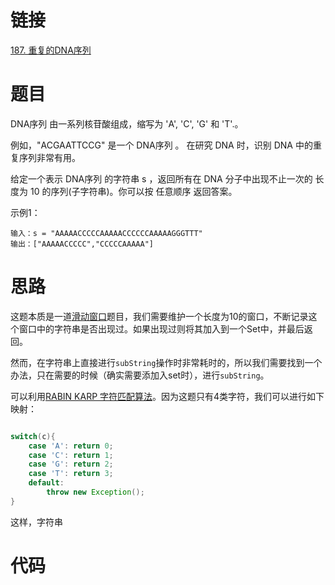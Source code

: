 # 链接

[187. 重复的DNA序列](https://leetcode.cn/problems/repeated-dna-sequences/)

# 题目

DNA序列 由一系列核苷酸组成，缩写为 'A', 'C', 'G' 和 'T'.。

例如，"ACGAATTCCG" 是一个 DNA序列 。
在研究 DNA 时，识别 DNA 中的重复序列非常有用。

给定一个表示 DNA序列 的字符串 s ，返回所有在 DNA 分子中出现不止一次的 长度为 10 的序列(子字符串)。你可以按 任意顺序 返回答案。

示例1：
```text
输入：s = "AAAAACCCCCAAAAACCCCCCAAAAAGGGTTT"
输出：["AAAAACCCCC","CCCCCAAAAA"]
```

# 思路

这题本质是一道[滑动窗口](滑动窗口.md)题目，我们需要维护一个长度为10的窗口，不断记录这个窗口中的字符串是否出现过。如果出现过则将其加入到一个Set中，并最后返回。

然而，在字符串上直接进行`subString`操作时非常耗时的，所以我们需要找到一个办法，只在需要的时候（确实需要添加入set时），进行`subString`。

可以利用[RABIN KARP 字符匹配算法](RABIN%20KARP%20字符匹配算法.md)。因为这题只有4类字符，我们可以进行如下映射：
```java

switch(c){
	case 'A': return 0;
	case 'C': return 1;
	case 'G': return 2;
	case 'T': return 3;
	default:
		throw new Exception();
}

```

这样，字符串

# 代码